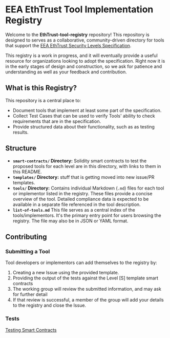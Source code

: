 # EEA EthTrust Tool Implementation Registry

Welcome to the **EthTrust-tool-registry** repository! This repository is designed to serves as a collaborative, community-driven directory for tools that support the [EEA EthTrust Security Levels Specification](https://entethalliance.org/specs/ethtrust-sl/).

This registry is a work in progress, and it will eventually provide a useful resource for organizations looking to adopt the specification. Right now it is in the early stages of design and construction, so we ask for patience and understanding as well as your feedback and contribution.

## What is this Registry?

This repository is a central place to:

*   Document tools that implement at least some part of the specification.
*   Collect Test Cases that can be used to verify Tools' ability to check requirements that are in the specification.
*   Provide structured data about their functionality, such as as testing results.

## Structure

*   **`smart-contracts/` Directory:** Solidity smart contracts to test the proposed tools for each level are in this directory, with links to them in this README.
*   **`templates/` Directory:** stuff that is getting moved into new issue/PR templates.
*   **`tools/` Directory:** Contains individual Markdown (`.md`) files for each tool or implementor listed in the registry. 
These files provide a concise overview of the tool. Detailed compliance data is expected to be available in a separate file referenced in the tool description.
*   **`list-of-tools.md`** This file serves as a central index of the tools/implementors. It's the primary entry point for users browsing the registry. The file may also be in JSON or YAML format.

## Contributing

### Submitting a Tool

Tool developers or implementors can add themselves to the registry by:

1.  Creating a new Issue using the provided template.
2.  Providing the output of the tests against the Level [S] template smart contracts
3.  The working group will review the submitted information, and may ask for further detail
4.  If that review is successful, a member of the group will add your details to the registry and close the Issue.

### Tests

[Testing Smart Contracts](smart-contracts)
